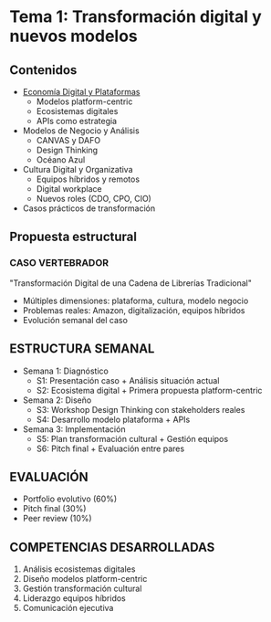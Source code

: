 # Tema 1: Transformación digital y nuevos modelos

## Contenidos

- [Economía Digital y Plataformas](t1-00100-economiaDigitalPlataformas.md)
  - Modelos platform-centric
  - Ecosistemas digitales
  - APIs como estrategia
- Modelos de Negocio y Análisis
  - CANVAS y DAFO
  - Design Thinking
  - Océano Azul
- Cultura Digital y Organizativa
  - Equipos híbridos y remotos
  - Digital workplace
  - Nuevos roles (CDO, CPO, CIO)
- Casos prácticos de transformación

## Propuesta estructural

### CASO VERTEBRADOR

"Transformación Digital de una Cadena de Librerías Tradicional"

- Múltiples dimensiones: plataforma, cultura, modelo negocio
- Problemas reales: Amazon, digitalización, equipos híbridos
- Evolución semanal del caso

## ESTRUCTURA SEMANAL

- Semana 1: Diagnóstico
  - S1: Presentación caso + Análisis situación actual
  - S2: Ecosistema digital + Primera propuesta platform-centric
- Semana 2: Diseño
  - S3: Workshop Design Thinking con stakeholders reales
  - S4: Desarrollo modelo plataforma + APIs
- Semana 3: Implementación
  - S5: Plan transformación cultural + Gestión equipos
  - S6: Pitch final + Evaluación entre pares

## EVALUACIÓN

- Portfolio evolutivo (60%)
- Pitch final (30%)
- Peer review (10%)

## COMPETENCIAS DESARROLLADAS

1. Análisis ecosistemas digitales
2. Diseño modelos platform-centric
3. Gestión transformación cultural
4. Liderazgo equipos híbridos
5. Comunicación ejecutiva
